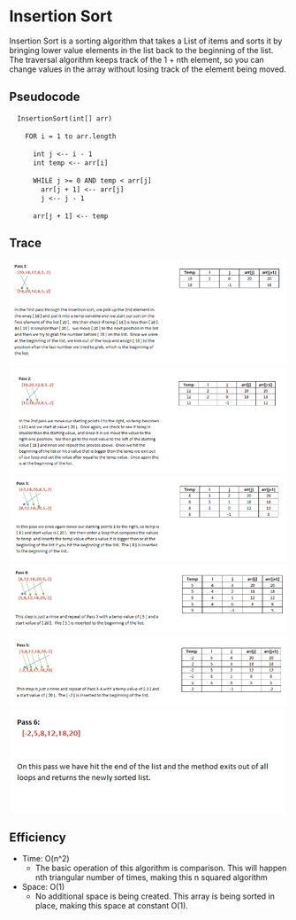 # __Insertion Sort__
  Insertion Sort is a sorting algorithm that takes a List of items and sorts it by bringing lower value elements in the list back to the beginning of the list. The traversal algorithm keeps track of the 1 + nth element, so you can change values in the array without losing track of the element being moved.

## __Pseudocode__

```
  InsertionSort(int[] arr)
  
    FOR i = 1 to arr.length
    
      int j <-- i - 1
      int temp <-- arr[i]
      
      WHILE j >= 0 AND temp < arr[j]
        arr[j + 1] <-- arr[j]
        j <-- j - 1
        
      arr[j + 1] <-- temp
```

## __Trace__

![](../assets/Step1.PNG)
![](../assets/Step2.PNG)
![](../assets/Step3.PNG)
![](../assets/Step4.PNG)
![](../assets/Step5.PNG)
![](../assets/Step6.PNG)

## Efficiency
  * Time: O(n^2)
    * The basic operation of this algorithm is comparison. This will happen nth triangular number of times, making this n squared algorithm
  * Space: O(1)
    * No additional space is being created. This array is being sorted in place, making this space at constant O(1).
